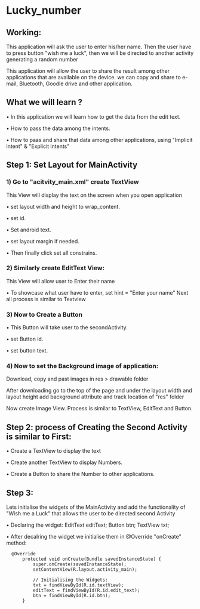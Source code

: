 # Lucky_number

## Working:
This application will ask the user to enter his/her name. Then the user have to press button "wish me a luck", then we will be directed to another activity generating a random number

This application will allow the user to share the result among other applications that are available on the device.
we can copy and share to e-mail, Bluetooth, Goodle drive and other application.

## What we will learn ?
• In this application we will learn how to get the data from the edit text.

• How to pass the data among the intents.

• How to paas and share that data among other applications, using "Implicit intent" & "Explicit intents"

## Step 1: Set Layout for MainActivity

### 1) Go to "acitvity_main.xml" create TextView
This View will display the text on the screen when you open application

• set layout width and height to wrap_content.

• set id.

• Set android text.

• set layout margin if needed.

• Then finally click set all constrains.

### 2) Similarly create EditText View: 
This View will allow user to Enter their name

• To showcase what user have to enter, set hint = "Enter your name"
  Next all process is similar to Textview

### 3) Now to Create a Button

  • This Button will take user to the secondActivity.
  
  • set Button id.
  
  • set button text.

### 4) Now to set the Background image of application:
Download, copy and past images in res > drawable folder

After downloading go to the top of the page and under the layout width and layout height add background attribute and track location of "res" folder

Now create Image View.
Process is similar to TextView, EditText and Button.

## Step 2: process of Creating the Second Activity is similar to First:
• Create a TextView to display the text

• Create another TextView to display Numbers.

• Create a Button to share the Number to other applications.

## Step 3:
Lets initialise the widgets of the MainActivity and add the functionality of
"Wish me a Luck" that allows the user to be directed second Activity

• Declaring the widget:
    EditText editText;
    Button btn;
    TextView txt;

• After decalring the widget we initialise them in @Override "onCreate" method:

      @Override
          protected void onCreate(Bundle savedInstanceState) {
              super.onCreate(savedInstanceState);
              setContentView(R.layout.activity_main);
      
              // Initialising the Widgets:
              txt = findViewById(R.id.textView);
              editText = findViewById(R.id.edit_text);
              btn = findViewById(R.id.btn);
          }
